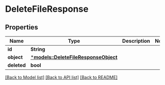 # DeleteFileResponse

## Properties
Name | Type | Description | Notes
------------ | ------------- | ------------- | -------------
**id** | **String** |  | 
**object** | [***models::DeleteFileResponseObject**](DeleteFileResponse_object.md) |  | 
**deleted** | **bool** |  | 

[[Back to Model list]](../README.md#documentation-for-models) [[Back to API list]](../README.md#documentation-for-api-endpoints) [[Back to README]](../README.md)


